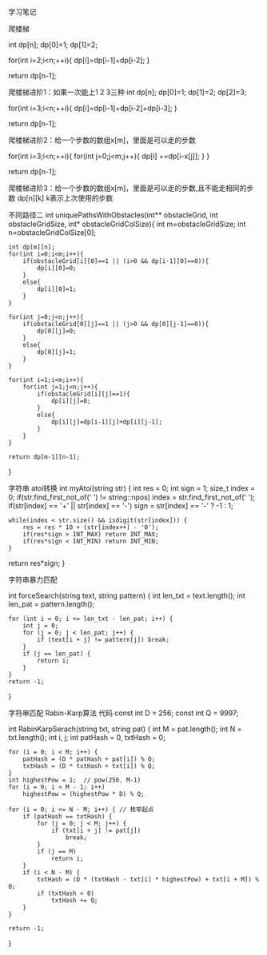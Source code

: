 学习笔记


爬楼梯

int dp[n];
dp[0]=1;
dp[1]=2;

for(int i=2;i<n;++i){
	dp[i]=dp[i-1]+dp[i-2];
}

return dp[n-1];

爬楼梯进阶1：如果一次能上1 2 3三种
int dp[n];
dp[0]=1;
dp[1]=2;
dp[2]=3;

for(int i=3;i<n;++i){
	dp[i]=dp[i-1]+dp[i-2]+dp[i-3];
}

return dp[n-1];

爬楼梯进阶2：给一个步数的数组x[m]，里面是可以走的步数

for(int i=3;i<n;++i){
	for(int j=0;j<m;j++){
		dp[i] +=dp[i-x[j]];
	}
}

return dp[n-1];


爬楼梯进阶3：给一个步数的数组x[m]，里面是可以走的步数,且不能走相同的步数
dp[n][k] k表示上次使用的步数


不同路径二
int uniquePathsWithObstacles(int** obstacleGrid, int obstacleGridSize, int* obstacleGridColSize){
    int m=obstacleGridSize;
    int n=obstacleGridColSize[0];

    int dp[m][n];
    for(int i=0;i<m;i++){
        if(obstacleGrid[i][0]==1 || (i>0 && dp[i-1][0]==0)){
            dp[i][0]=0;
        }
        else{
            dp[i][0]=1;
        }
    }

    for(int j=0;j<n;j++){
        if(obstacleGrid[0][j]==1 || (j>0 && dp[0][j-1]==0)){
            dp[0][j]=0;
        }
        else{
            dp[0][j]=1;
        }
    }

    for(int i=1;i<m;i++){
        for(int j=1;j<n;j++){
            if(obstacleGrid[i][j]==1){
                dp[i][j]=0;
            }
            else{
                dp[i][j]=dp[i-1][j]+dp[i][j-1];
            }
        }
    }

    return dp[m-1][n-1];
}



字符串
atoi转换
int myAtoi(string str) {
   int res = 0;
   int sign = 1;
   size_t index = 0;
   if(str.find_first_not_of(' ') != string::npos) 
       index = str.find_first_not_of(' ');
   if(str[index] == '+' || str[index] == '-')
       sign = str[index] == '-' ? -1 : 1;
    
    while(index < str.size() && isdigit(str[index])) {
        res = res * 10 + (str[index++] - '0');
        if(res*sign > INT_MAX) return INT_MAX;
        if(res*sign < INT_MIN) return INT_MIN; 
    }

   return res*sign;
}

字符串暴力匹配

int forceSearch(string text, string pattern) {
    int len_txt = text.length();
    int len_pat = pattern.length();

    for (int i = 0; i <= len_txt - len_pat; i++) {
        int j = 0;
        for (j = 0; j < len_pat; j++) {
            if (text[i + j] != pattern[j]) break;
        }
        if (j == len_pat) {
            return i;
        }
    }
    return -1;
}



字符串匹配 Rabin-Karp算法 代码
const int D = 256;
const int Q = 9997;

int RabinKarpSerach(string txt, string pat) {
    int M = pat.length();
    int N = txt.length();
    int i, j;
    int patHash = 0, txtHash = 0;

    for (i = 0; i < M; i++) {
        patHash = (D * patHash + pat[i]) % Q;
        txtHash = (D * txtHash + txt[i]) % Q;
    }
    int highestPow = 1;  // pow(256, M-1)
    for (i = 0; i < M - 1; i++) 
        highestPow = (highestPow * D) % Q;

    for (i = 0; i <= N - M; i++) { // 枚举起点
        if (patHash == txtHash) {
            for (j = 0; j < M; j++) {
                if (txt[i + j] != pat[j])
                    break;
            }
            if (j == M)
                return i;
        }
        if (i < N - M) {
            txtHash = (D * (txtHash - txt[i] * highestPow) + txt[i + M]) % Q;
            if (txtHash < 0)
                txtHash += Q;
        }
    }

    return -1;
}
